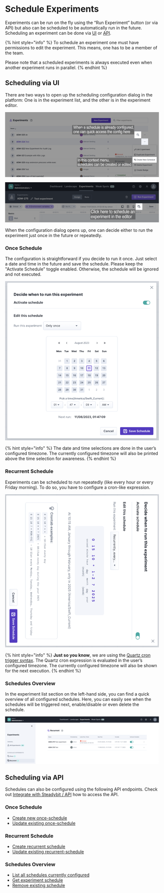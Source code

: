 # Schedule Experiments

Experiments can be run on the fly using the “Run Experiment” button (or via API) but also can be scheduled to be automatically run in the future.
Scheduling an experiment can be done via [UI](#scheduling-via-ui) or [API](#scheduling-via-api).

{% hint style="info" %}
To schedule an experiment one must have permissions to edit the experiment.
This means, one has to be a member of the team.

Please note that a scheduled experiments is always executed even when another experiment runs in parallel.
{% endhint %}

## Scheduling via UI

There are two ways to open up the scheduling configuration dialog in the platform:
One is in the experiment list, and the other is in the experiment editor.

![Schedule experiment via context menu in the experiment list](schedule/create-experiment-schedule-step1.png)

![Schedule experiment within the experiment editor](schedule/create-experiment-schedule-step2.png)

When the configuration dialog opens up, one can decide either to run the experiment just once in the future or repeatedly.

### Once Schedule

The configuration is straightforward if you decide to run it once.
Just select a date and time in the future and save the schedule.
Please keep the "Activate Schedule" toggle enabled.
Otherwise, the schedule will be ignored and not executed.

![Scheduling Experiments just once](schedule/create-experiment-schedule-step3.png)

{% hint style="info" %}
The date and time selections are done in the user’s configured timezone.
The currently configured timezone will also be printed above the time selection for awareness.
{% endhint %}

### Recurrent Schedule

Experiments can be scheduled to run repeatedly (like every hour or every Friday morning).
To do so, you have to configure a cron-like expression.

![Scheduling Experiments repeatedly](schedule/create-experiment-schedule-step4.png)

{% hint style="info" %}
**Just so you know**, we are using the [Quartz cron trigger syntax](http://www.quartz-scheduler.org/documentation/quartz-2.3.0/tutorials/crontrigger.html).
The Quartz cron expression is evaluated in the user’s configured timezone.
The currently configured timezone will also be shown for the next execution.
{% endhint %}

### Schedules Overview

In the experiment list section on the left-hand side, you can find a quick overview of all configured schedules.
Here, you can easily see when the schedules will be triggered next, enable/disable or even delete the schedule.

![Scheduled Experiment overview](schedule/create-experiment-schedule-step5.png)

## Scheduling via API

Schedules can also be configured using the following API endpoints.
Check out [Integrate with Steadybit / API](/integrate-with-steadybit/api.md) how to access the API. 

### Once Schedule
- [Create new once-schedule](https://platform.steadybit.com/api/swagger/swagger-ui/index.html#/Experiments/scheduleExperimentOnce)
- [Update existing once-schedule](https://platform.steadybit.com/api/swagger/swagger-ui/index.html#/Experiments/updateScheduleOnce)

### Recurrent Schedule
- [Create recurrent schedule](https://platform.steadybit.com/api/swagger/swagger-ui/index.html#/Experiments/scheduleExperimentRecurrently)
- [Update existing recurrent-schedule](https://platform.steadybit.com/api/swagger/swagger-ui/index.html#/Experiments/updateScheduleRecurrently)

### Schedules Overview
- [List all schedules currently configured](https://platform.steadybit.com/api/swagger/swagger-ui/index.html#/Experiments/getAllSchedules)
- [Get experiment schedule](https://platform.steadybit.com/api/swagger/swagger-ui/index.html#/Experiments/getSchedule)
- [Remove existing schedule](https://platform.steadybit.com/api/swagger/swagger-ui/index.html#/Experiments/removeExperimentSchedule)